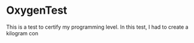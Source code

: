 # OxygenTest  
This is a test to certify my programming level. In this test, I had to create a kilogram con                                                     
     
